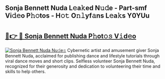 ## Sonja Bennett Nuda L𝚎a𝚔ed N𝚞𝚍e - Part-smf Vi𝚍𝚎o P𝚑𝚘tos - H𝚘𝚝 O𝚗𝚕yf𝚊ns L𝚎a𝚔s Y0YUu

# <h2><a href="http://kfej2t.oniu.top/?m=Sonja+Bennett+Nuda">🔗👉 🔴 Sonja Bennett Nuda P𝚑ot𝚘𝚜 V𝚒d𝚎o</a></h2>

[![Sonja Bennett Nuda Nu𝚍e𝚜](https://i.imgur.com/0qMVB7G.gif)](http://kfej2t.oniu.top/?m=Sonja+Bennett+Nuda)
Cybernetic artist and amusement giver Sonja Bennett Nuda, acclaimed for publishing dance and lifestyle tutorials through viral dance moves and short clips. Selfless volunteer Sonja Bennett Nuda, recognized for their generosity and dedication to volunteering their time and skills to help others.  
